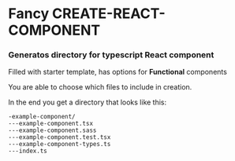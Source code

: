 # Fancy CREATE-REACT-COMPONENT

### Generatos directory for typescript React component

Filled with starter template, has options for **Functional** components

You are able to choose which files to include in creation.

In the end you get a directory that looks like this:

```
-example-component/
---example-component.tsx
---example-component.sass
---example-component.test.tsx
---example-component-types.ts
---index.ts
```
